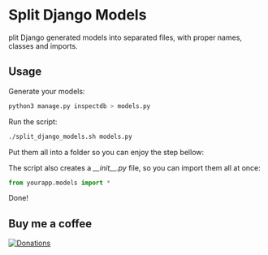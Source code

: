 # Split Django Models

 plit Django generated models into separated files, with proper names, classes and imports.

## Usage

Generate your models:  
```bash
python3 manage.py inspectdb > models.py
```

Run the script:  
```bash
./split_django_models.sh models.py
```

Put them all into a folder so you can enjoy the step bellow:  

The script also creates a *\_\_init\_\_.py* file, so you can import them all at once:  
```python
from yourapp.models import *
```

Done!

## Buy me a coffee
[![Donations](https://www.paypalobjects.com/en_US/i/btn/btn_donate_LG.gif)](https://www.paypal.com/cgi-bin/webscr?cmd=_donations&business=victorqribeiro%40gmail%2ecom&lc=BR&item_name=Victor%20Ribeiro&item_number=donation&currency_code=USD&bn=PP%2dDonationsBF%3abtn_donate_LG%2egif%3aNonHosted)
